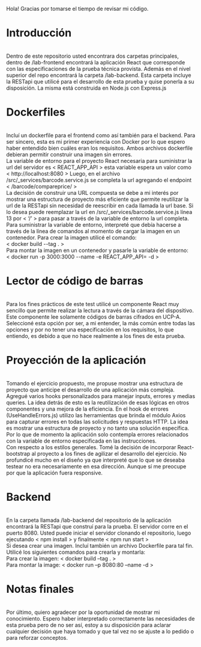 Hola! Gracias por tomarse el tiempo de revisar mi código. </br>
<h1>Introducción</h1> </br>
Dentro de este repositorio usted encontrara dos carpetas principales, dentro de /lab-frontend encontrará la aplicación React que corresponde con las especificaciones de la prueba técnica provista. Además en el nivel superior del repo encontrará la carpeta /lab-backend. Esta carpeta incluye la RESTapi que utilicé para el desarrollo de esta prueba y quise ponerla a su disposición. La misma está construida en Node.js con Express.js </br>
<h1>Dockerfiles</h1></br>
Incluí un dockerfile para el frontend como así también para el backend. Para ser sincero, esta es mi primer experiencia con Docker por lo que espero haber entendido bien cuáles eran los requisitos. Ambos archivos dockerfile debieran permitir construir una imagen sin errores.</br>
La variable de entorno para el proyecto React necesaria para suministrar la url del servidor es < REACT_APP_API > esta variable espera un valor como < http://localhost:8080 > Luego, en el archivo /src/_services/barcode.service.js se completa la url agregando el endpoint < /barcode/compareprice/ > </br>
La decisión de construir una URL compuesta se debe a mi interés por mostrar una estructura de proyecto más eficiente que permite reutilizar la url de la RESTapi sin necesidad de reescribir en cada llamada la url base. Si lo desea puede reemplazar la url en /src/_services/barcode.service.js línea 13 por < ‘/’ > para pasar a través de la variable de entorno la url completa. </br>
Para suministrar la variable de entorno, interpreté que debía hacerse a través de la línea de comandos al momento de cargar la imagen en un contenedor.
 Para crear la imagen utilicé el comando:</br>
 < docker build  --tag <yourTagName> . > </br>
Para montar la imagen en un contenedor y pasarle la variable de entorno:</br>
 < docker run -p 3000:3000 --name <yourContainerName> -e REACT_APP_API=<yourRESTapiURL> -d <yourTagName> > </br>
<h1>Lector de código de barras</h1></br>
Para los fines prácticos de este test utilicé un componente React muy sencillo que permite realizar la lectura a través de la cámara del dispositivo. Este componente lee solamente códigos de barras cifrados en UCP-A. Seleccioné esta opción por ser, a mi entender, la más común entre todas las opciones y por no tener una especificación en los requisitos, lo que entiendo, es debido a que no hace realmente a los fines de esta prueba.</br>
<h1>Proyección de la aplicación</h1> </br>
Tomando el ejercicio propuesto, me propuse mostrar una estructura de proyecto que anticipe el desarrollo de una aplicación más compleja. Agregué varios hooks personalizados para manejar inputs, errores y medias queries. La idea detrás de esto es la reutilización de esas lógicas en otros componentes y una mejora de la eficiencia. En el hook de errores (UseHandleErrors.js) utilizo las herramientas que brinda el módulo Axios para capturar errores en todas las solicitudes y respuestas HTTP. La idea es mostrar una estructura de proyecto y no tanto una solución específica. Por lo que de momento la aplicación solo contempla errores relacionados con la variable de entorno especificada en las instrucciones.</br>
Con respecto a los estilos generales. Tomé la decisión de incorporar React-bootstrap al proyecto a los fines de agilizar el desarrollo del ejercicio. No profundicé mucho en el diseño ya que interpreté que lo que se deseaba testear no era necesariamente en esa dirección. Aunque sí me preocupe por que la aplicación fuera responsive.</br>
<h1>Backend</h1> </br>
En la carpeta llamada /lab-backend del repositorio de la aplicación encontrará la RESTapi que construí para la prueba. El servidor corre en el puerto 8080. Usted puede iniciar el servidor clonando el repositorio, luego ejecutando < npm install > y finalmente < npm run start > </br>
Si desea crear una imagen. Incluí también un archivo Dockerfile para tal fin. Utilicé los siguientes comandos para crearla y montarla: </br>
Para crear la imagen: < docker build –tag <yourTagName> .  > </br>
Para montar la image: < docker run –p 8080:80 –name <yourContainerName> -d <yourTagName> > </br>
<h1>Notas finales</h1> </br>
Por último, quiero agradecer por la oportunidad de mostrar mi conocimiento. Espero haber interpretado correctamente las necesidades de esta prueba pero de no ser así, estoy a su disposición para aclarar cualquier decisión que haya tomado y que tal vez no se ajuste a lo pedido o para reforzar conceptos.  





